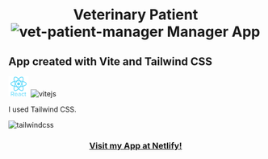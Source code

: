 <h1 align="center">Veterinary Patient <img src="https://cdn-icons-png.flaticon.com/512/141/141783.png" alt="vet-patient-manager" width="40" height="40" /> Manager App</h1>
<h2>App created with Vite and Tailwind CSS</h2>
<p>
<img src="https://raw.githubusercontent.com/devicons/devicon/master/icons/react/react-original-wordmark.svg" alt="react" width="40" height="40" /> 
<img src="https://vectorwiki.com/images/bjlcA__vitejs.svg" alt="vitejs" width="40" height="40" />
</p>

I used Tailwind CSS.
<p>
<img src="https://progsoft.net/images/tailwind-css-icon-70187f0341bd945dc65ad050a9a1b8f4fd79b1cf.png" alt="tailwindcss" width="40" height="40" />
</p> 

<a href="https://trassi-vet-patient-manager.netlify.app"><h3 align="center">Visit my App at Netlify!</h3></a>
